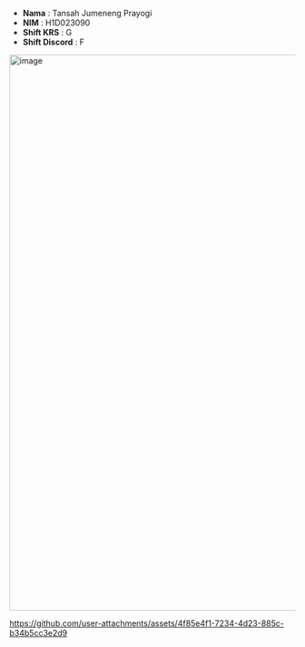 - **Nama** : Tansah Jumeneng Prayogi  
- **NIM** : H1D023090  
- **Shift KRS** : G
- **Shift Discord** : F
<img width="564" height="980" alt="image" src="https://github.com/user-attachments/assets/47a4907c-d4d8-4fb2-8469-938f38801514" />

https://github.com/user-attachments/assets/4f85e4f1-7234-4d23-885c-b34b5cc3e2d9

